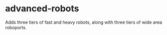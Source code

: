 # advanced-robots
Adds three tiers of fast and heavy robots, along with three tiers of wide area roboports.
